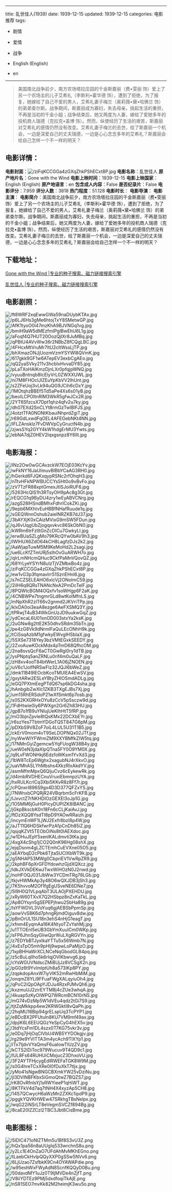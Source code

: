 
---
title: 乱世佳人(1939)
date: 1939-12-15
updated: 1939-12-15
categories: 电影推荐
tags:
- 剧情
- 爱情
- 战争

- English (English)
- en
---


> 美国南北战争前夕，南方农场塔拉庄园的千金斯嘉丽（费•雯丽 饰）爱上了另一个农场主的儿子艾希礼（李斯利•霍华德 饰），遭到了拒绝，为了报复，她嫁给了自己不爱的男人，艾希礼妻子梅兰（奥莉薇•黛•哈佛兰 饰）的弟弟查尔斯。战争期间，斯嘉丽成为寡妇，失去母亲，挑起生活的重担，不再是当初的千金小姐；战争结束后，她又两度为人妻，嫁给了爱她多年的投机商人瑞德（克拉克•盖博 饰）。然而，纵使经历了生活的艰苦，斯嘉丽对艾希礼的感情仍然没有改变。艾希礼妻子梅兰的去世，给了斯嘉丽一个机会，一边是深爱自己的丈夫瑞德，一边是心心念念多年的艾希礼？斯嘉丽会给自己怎样一个不一样的明天？

## **电影详情**：

**电影封面**：<img src="https://image.tmdb.org/t/p/w200/ziFqKCCGGa4zGXqZhkPShECxt8P.jpg" alt="/ziFqKCCGGa4zGXqZhkPShECxt8P.jpg" title="/ziFqKCCGGa4zGXqZhkPShECxt8P.jpg">
**电影名称**：乱世佳人
**原产地片名**：Gone with the Wind
**电影上映时间**：1939-12-15
**电影上映国家**：English (English)
**原产地语言**：en
**包含成人内容**：False
**是否纪录片**：False
**电影评分**：7.959
**评分人数**：3818
**热门程度**：51.128
**电影时长**：
**电影导演**：
**电影主演**：
**电影简介**：美国南北战争前夕，南方农场塔拉庄园的千金斯嘉丽（费•雯丽 饰）爱上了另一个农场主的儿子艾希礼（李斯利•霍华德 饰），遭到了拒绝，为了报复，她嫁给了自己不爱的男人，艾希礼妻子梅兰（奥莉薇•黛•哈佛兰 饰）的弟弟查尔斯。战争期间，斯嘉丽成为寡妇，失去母亲，挑起生活的重担，不再是当初的千金小姐；战争结束后，她又两度为人妻，嫁给了爱她多年的投机商人瑞德（克拉克•盖博 饰）。然而，纵使经历了生活的艰苦，斯嘉丽对艾希礼的感情仍然没有改变。艾希礼妻子梅兰的去世，给了斯嘉丽一个机会，一边是深爱自己的丈夫瑞德，一边是心心念念多年的艾希礼？斯嘉丽会给自己怎样一个不一样的明天？

## **下载地址**：
[Gone with the Wind |专业的种子搜索、磁力链接搜索引擎](https://movie.amd794.com:2083/?search=Gone%20with%20the%20Wind&ordering=&mode=match_phrase&page_size=10&page=1)

[乱世佳人 |专业的种子搜索、磁力链接搜索引擎](https://movie.amd794.com:2083/?search=%E4%B9%B1%E4%B8%96%E4%BD%B3%E4%BA%BA&ordering=&mode=match_phrase&page_size=10&page=1)
 

## **电影剧照**：
<img src="https://image.tmdb.org/t/p/original/ft8WRF2xqEwwGWa59naDUybKTAx.jpg" alt="/ft8WRF2xqEwwGWa59naDUybKTAx.jpg" title="/ft8WRF2xqEwwGWa59naDUybKTAx.jpg"><img src="https://image.tmdb.org/t/p/original/p6LJ6Hs3gMe6htojTxY8SMetwGP.jpg" alt="/p6LJ6Hs3gMe6htojTxY8SMetwGP.jpg" title="/p6LJ6Hs3gMe6htojTxY8SMetwGP.jpg"><img src="https://image.tmdb.org/t/p/original/AfK1tyoO0i47mzKhA9BJVNGq1vg.jpg" alt="/AfK1tyoO0i47mzKhA9BJVNGq1vg.jpg" title="/AfK1tyoO0i47mzKhA9BJVNGq1vg.jpg"><img src="https://image.tmdb.org/t/p/original/bmiH9aW5dMEzfmIPglBwEhU6L1g.jpg" alt="/bmiH9aW5dMEzfmIPglBwEhU6L1g.jpg" title="/bmiH9aW5dMEzfmIPglBwEhU6L1g.jpg"><img src="https://image.tmdb.org/t/p/original/aFoqf4Q7HUT20OozQjIXr8JuMBq.jpg" alt="/aFoqf4Q7HUT20OozQjIXr8JuMBq.jpg" title="/aFoqf4Q7HUT20OozQjIXr8JuMBq.jpg"><img src="https://image.tmdb.org/t/p/original/qPBtU4AVvWw36r2NBbZ8fCQgLBC.jpg" alt="/qPBtU4AVvWw36r2NBbZ8fCQgLBC.jpg" title="/qPBtU4AVvWw36r2NBbZ8fCQgLBC.jpg"><img src="https://image.tmdb.org/t/p/original/4FHcxMtVruMr7ltU2cItWssLjTP.jpg" alt="/4FHcxMtVruMr7ltU2cItWssLjTP.jpg" title="/4FHcxMtVruMr7ltU2cItWssLjTP.jpg"><img src="https://image.tmdb.org/t/p/original/bhXmazONJjUozmVzmYSYWl8QVmK.jpg" alt="/bhXmazONJjUozmVzmYSYWl8QVmK.jpg" title="/bhXmazONJjUozmVzmYSYWl8QVmK.jpg"><img src="https://image.tmdb.org/t/p/original/617gkk9GF1w6ATepEV3exbCgAEo.jpg" alt="/617gkk9GF1w6ATepEV3exbCgAEo.jpg" title="/617gkk9GF1w6ATepEV3exbCgAEo.jpg"><img src="https://image.tmdb.org/t/p/original/qQ2yaSVky211v3hcbIxHvvaDY85.jpg" alt="/qQ2yaSVky211v3hcbIxHvvaDY85.jpg" title="/qQ2yaSVky211v3hcbIxHvvaDY85.jpg"><img src="https://image.tmdb.org/t/p/original/pLaTXoHAIKmzDjnLXr0pfqjpWNQ.jpg" alt="/pLaTXoHAIKmzDjnLXr0pfqjpWNQ.jpg" title="/pLaTXoHAIKmzDjnLXr0pfqjpWNQ.jpg"><img src="https://image.tmdb.org/t/p/original/vyuuBntnqb8IcElyVrL0ZWXXUWL.jpg" alt="/vyuuBntnqb8IcElyVrL0ZWXXUWL.jpg" title="/vyuuBntnqb8IcElyVrL0ZWXXUWL.jpg"><img src="https://image.tmdb.org/t/p/original/ni7M8FHOcIJlZEuYpKbVV2lhUnt.jpg" alt="/ni7M8FHOcIJlZEuYpKbVV2lhUnt.jpg" title="/ni7M8FHOcIJlZEuYpKbVV2lhUnt.jpg"><img src="https://image.tmdb.org/t/p/original/s2ZFeUoj3vLk94uQG9JCih6cDxY.jpg" alt="/s2ZFeUoj3vLk94uQG9JCih6cDxY.jpg" title="/s2ZFeUoj3vLk94uQG9JCih6cDxY.jpg"><img src="https://image.tmdb.org/t/p/original/1MOtqhzBBEf5Td5aPe4Xs6s01yB.jpg" alt="/1MOtqhzBBEf5Td5aPe4Xs6s01yB.jpg" title="/1MOtqhzBBEf5Td5aPe4Xs6s01yB.jpg"><img src="https://image.tmdb.org/t/p/original/beoILCPOItnRIM3WkR5gfwJCx2R.jpg" alt="/beoILCPOItnRIM3WkR5gfwJCx2R.jpg" title="/beoILCPOItnRIM3WkR5gfwJCx2R.jpg"><img src="https://image.tmdb.org/t/p/original/2YT6SfzcsX7Dpt1qhz4qfv2u7ky.jpg" alt="/2YT6SfzcsX7Dpt1qhz4qfv2u7ky.jpg" title="/2YT6SfzcsX7Dpt1qhz4qfv2u7ky.jpg"><img src="https://image.tmdb.org/t/p/original/dh07EXd2SnCLYt8rmGzTwlBlFJS.jpg" alt="/dh07EXd2SnCLYt8rmGzTwlBlFJS.jpg" title="/dh07EXd2SnCLYt8rmGzTwlBlFJS.jpg"><img src="https://image.tmdb.org/t/p/original/4otztTFA0NONtKbauiNhprdZgiT.jpg" alt="/4otztTFA0NONtKbauiNhprdZgiT.jpg" title="/4otztTFA0NONtKbauiNhprdZgiT.jpg"><img src="https://image.tmdb.org/t/p/original/r69GdLxwdFqOEL4AFEGebNKt4NN.jpg" alt="/r69GdLxwdFqOEL4AFEGebNKt4NN.jpg" title="/r69GdLxwdFqOEL4AFEGebNKt4NN.jpg"><img src="https://image.tmdb.org/t/p/original/lFLZAnsklz7FvDWVpCyGructN4b.jpg" alt="/lFLZAnsklz7FvDWVpCyGructN4b.jpg" title="/lFLZAnsklz7FvDWVpCyGructN4b.jpg"><img src="https://image.tmdb.org/t/p/original/zjwsSYq2GYY4kW1hdgErMU3Ywts.jpg" alt="/zjwsSYq2GYY4kW1hdgErMU3Ywts.jpg" title="/zjwsSYq2GYY4kW1hdgErMU3Ywts.jpg"><img src="https://image.tmdb.org/t/p/original/ebNA7djZ0HEV2lqxgsnpz8Y6llt.jpg" alt="/ebNA7djZ0HEV2lqxgsnpz8Y6llt.jpg" title="/ebNA7djZ0HEV2lqxgsnpz8Y6llt.jpg">

## **电影海报**：
<img src="https://image.tmdb.org/t/p/original/lNz2Ow0wGCAvzckW7EOjE03KcYv.jpg" alt="/lNz2Ow0wGCAvzckW7EOjE03KcYv.jpg" title="/lNz2Ow0wGCAvzckW7EOjE03KcYv.jpg"><img src="https://image.tmdb.org/t/p/original/wFkNY16JaUImuvBIBbYCaAG3RH0.jpg" alt="/wFkNY16JaUImuvBIBbYCaAG3RH0.jpg" title="/wFkNY16JaUImuvBIBbYCaAG3RH0.jpg"><img src="https://image.tmdb.org/t/p/original/hGerkd6FJQKxqypRSNc2rfOhqH3.jpg" alt="/hGerkd6FJQKxqypRSNc2rfOhqH3.jpg" title="/hGerkd6FJQKxqypRSNc2rfOhqH3.jpg"><img src="https://image.tmdb.org/t/p/original/nTtvHFkNPWBUCCYs5Ht0o9vBvFo.jpg" alt="/nTtvHFkNPWBUCCYs5Ht0o9vBvFo.jpg" title="/nTtvHFkNPWBUCCYs5Ht0o9vBvFo.jpg"><img src="https://image.tmdb.org/t/p/original/zV7TzFR88xptGmexJtISJoiRUF6.jpg" alt="/zV7TzFR88xptGmexJtISJoiRUF6.jpg" title="/zV7TzFR88xptGmexJtISJoiRUF6.jpg"><img src="https://image.tmdb.org/t/p/original/5263HcQlS1h3RTsyOH9pAc8g3Gt.jpg" alt="/5263HcQlS1h3RTsyOH9pAc8g3Gt.jpg" title="/5263HcQlS1h3RTsyOH9pAc8g3Gt.jpg"><img src="https://image.tmdb.org/t/p/original/rEQCG1q9ByDU4zry1wEyABVCNrg.jpg" alt="/rEQCG1q9ByDU4zry1wEyABVCNrg.jpg" title="/rEQCG1q9ByDU4zry1wEyABVCNrg.jpg"><img src="https://image.tmdb.org/t/p/original/azgS28lHSndBMhxFdhrICokZKi.jpg" alt="/azgS28lHSndBMhxFdhrICokZKi.jpg" title="/azgS28lHSndBMhxFdhrICokZKi.jpg"><img src="https://image.tmdb.org/t/p/original/9epb6MXhtvEuHBBfNHafRuude1q.jpg" alt="/9epb6MXhtvEuHBBfNHafRuude1q.jpg" title="/9epb6MXhtvEuHBBfNHafRuude1q.jpg"><img src="https://image.tmdb.org/t/p/original/sGEQWnnOshub2aieINRZKB7dJ37.jpg" alt="/sGEQWnnOshub2aieINRZKB7dJ37.jpg" title="/sGEQWnnOshub2aieINRZKB7dJ37.jpg"><img src="https://image.tmdb.org/t/p/original/3bAYXjK0xCAizMVixG9mSW5FDun.jpg" alt="/3bAYXjK0xCAizMVixG9mSW5FDun.jpg" title="/3bAYXjK0xCAizMVixG9mSW5FDun.jpg"><img src="https://image.tmdb.org/t/p/original/qJ6vUqgUbZjogqxvkvc86SkObN0.jpg" alt="/qJ6vUqgUbZjogqxvkvc86SkObN0.jpg" title="/qJ6vUqgUbZjogqxvkvc86SkObN0.jpg"><img src="https://image.tmdb.org/t/p/original/kWRm6trFzlItGnZcDICu7GwkyLI.jpg" alt="/kWRm6trFzlItGnZcDICu7GwkyLI.jpg" title="/kWRm6trFzlItGnZcDICu7GwkyLI.jpg"><img src="https://image.tmdb.org/t/p/original/erwBUaSZLgMo79KRcQYw0bAV9h3.jpg" alt="/erwBUaSZLgMo79KRcQYw0bAV9h3.jpg" title="/erwBUaSZLgMo79KRcQYw0bAV9h3.jpg"><img src="https://image.tmdb.org/t/p/original/lWlHUX6ZdO64kCH8LagfzDJs2k2.jpg" alt="/lWlHUX6ZdO64kCH8LagfzDJs2k2.jpg" title="/lWlHUX6ZdO64kCH8LagfzDJs2k2.jpg"><img src="https://image.tmdb.org/t/p/original/AaWjapTuwM5M9KeMoHd2L2sagi.jpg" alt="/AaWjapTuwM5M9KeMoHd2L2sagi.jpg" title="/AaWjapTuwM5M9KeMoHd2L2sagi.jpg"><img src="https://image.tmdb.org/t/p/original/ue6LcKfZTmURj5slhOvGuARWH7o.jpg" alt="/ue6LcKfZTmURj5slhOvGuARWH7o.jpg" title="/ue6LcKfZTmURj5slhOvGuARWH7o.jpg"><img src="https://image.tmdb.org/t/p/original/qIrLmNHcmQHuc9CkfPaMnVQovQZ.jpg" alt="/qIrLmNHcmQHuc9CkfPaMnVQovQZ.jpg" title="/qIrLmNHcmQHuc9CkfPaMnVQovQZ.jpg"><img src="https://image.tmdb.org/t/p/original/68YrLyeYSYrN8uIzTjVZMbxBo4z.jpg" alt="/68YrLyeYSYrN8uIzTjVZMbxBo4z.jpg" title="/68YrLyeYSYrN8uIzTjVZMbxBo4z.jpg"><img src="https://image.tmdb.org/t/p/original/ziFqKCCGGa4zGXqZhkPShECxt8P.jpg" alt="/ziFqKCCGGa4zGXqZhkPShECxt8P.jpg" title="/ziFqKCCGGa4zGXqZhkPShECxt8P.jpg"><img src="https://image.tmdb.org/t/p/original/ew1vG3p3fqmavlrr51SzriEHnl6.jpg" alt="/ew1vG3p3fqmavlrr51SzriEHnl6.jpg" title="/ew1vG3p3fqmavlrr51SzriEHnl6.jpg"><img src="https://image.tmdb.org/t/p/original/s7nCZSELEAHO6xIcVj2ONolmC59.jpg" alt="/s7nCZSELEAHO6xIcVj2ONolmC59.jpg" title="/s7nCZSELEAHO6xIcVj2ONolmC59.jpg"><img src="https://image.tmdb.org/t/p/original/2iIH6q8QRsTNANcNxA2PmDcTelF.jpg" alt="/2iIH6q8QRsTNANcNxA2PmDcTelF.jpg" title="/2iIH6q8QRsTNANcNxA2PmDcTelF.jpg"><img src="https://image.tmdb.org/t/p/original/8PQWtcBGM4OQxfv1soWHgp6F2aK.jpg" alt="/8PQWtcBGM4OQxfv1soWHgp6F2aK.jpg" title="/8PQWtcBGM4OQxfv1soWHgp6F2aK.jpg"><img src="https://image.tmdb.org/t/p/original/4CNBWPe7tngmrGLd8wtKoIMfnLS.jpg" alt="/4CNBWPe7tngmrGLd8wtKoIMfnLS.jpg" title="/4CNBWPe7tngmrGLd8wtKoIMfnLS.jpg"><img src="https://image.tmdb.org/t/p/original/mNpXhR2zlT66v2gnmd2JKVriTPp.jpg" alt="/mNpXhR2zlT66v2gnmd2JKVriTPp.jpg" title="/mNpXhR2zlT66v2gnmd2JKVriTPp.jpg"><img src="https://image.tmdb.org/t/p/original/klxDA0oi3eaA8ezge6AeFXSMQ3Y.jpg" alt="/klxDA0oi3eaA8ezge6AeFXSMQ3Y.jpg" title="/klxDA0oi3eaA8ezge6AeFXSMQ3Y.jpg"><img src="https://image.tmdb.org/t/p/original/tPRwjT4uB34WkGnUzJD9uukwGqZ.jpg" alt="/tPRwjT4uB34WkGnUzJD9uukwGqZ.jpg" title="/tPRwjT4uB34WkGnUzJD9uukwGqZ.jpg"><img src="https://image.tmdb.org/t/p/original/ydCecaL6U01xnOD003stxYa2ksK.jpg" alt="/ydCecaL6U01xnOD003stxYa2ksK.jpg" title="/ydCecaL6U01xnOD003stxYa2ksK.jpg"><img src="https://image.tmdb.org/t/p/original/2uGNw8g2ttE2K50dhvSRdm35bTn.jpg" alt="/2uGNw8g2ttE2K50dhvSRdm35bTn.jpg" title="/2uGNw8g2ttE2K50dhvSRdm35bTn.jpg"><img src="https://image.tmdb.org/t/p/original/pe4zG8Vk9dNrmlFaQuLEcONhH9k.jpg" alt="/pe4zG8Vk9dNrmlFaQuLEcONhH9k.jpg" title="/pe4zG8Vk9dNrmlFaQuLEcONhH9k.jpg"><img src="https://image.tmdb.org/t/p/original/tCiSsqAzbM1gfwkyEWvglHSbIaX.jpg" alt="/tCiSsqAzbM1gfwkyEWvglHSbIaX.jpg" title="/tCiSsqAzbM1gfwkyEWvglHSbIaX.jpg"><img src="https://image.tmdb.org/t/p/original/5SXSe7318Yey3bzVMtEGxkSEEDY.jpg" alt="/5SXSe7318Yey3bzVMtEGxkSEEDY.jpg" title="/5SXSe7318Yey3bzVMtEGxkSEEDY.jpg"><img src="https://image.tmdb.org/t/p/original/2ZvoAuwKDckMdx4pTmD68QfhcOM.jpg" alt="/2ZvoAuwKDckMdx4pTmD68QfhcOM.jpg" title="/2ZvoAuwKDckMdx4pTmD68QfhcOM.jpg"><img src="https://image.tmdb.org/t/p/original/2na8svsQcF6aCT0GwRgl0ry1dTB.jpg" alt="/2na8svsQcF6aCT0GwRgl0ry1dTB.jpg" title="/2na8svsQcF6aCT0GwRgl0ry1dTB.jpg"><img src="https://image.tmdb.org/t/p/original/ysPNptq5anZRNLu0rif4m0uQaLF.jpg" alt="/ysPNptq5anZRNLu0rif4m0uQaLF.jpg" title="/ysPNptq5anZRNLu0rif4m0uQaLF.jpg"><img src="https://image.tmdb.org/t/p/original/zH8xv4ooT84btWerL1A06jZNOEN.jpg" alt="/zH8xv4ooT84btWerL1A06jZNOEN.jpg" title="/zH8xv4ooT84btWerL1A06jZNOEN.jpg"><img src="https://image.tmdb.org/t/p/original/uV6c1JolfNRSwFIz32JQJl6bWeZ.jpg" alt="/uV6c1JolfNRSwFIz32JQJl6bWeZ.jpg" title="/uV6c1JolfNRSwFIz32JQJl6bWeZ.jpg"><img src="https://image.tmdb.org/t/p/original/dmk11B49IEOcbKcoTMUlEA4EwSV.jpg" alt="/dmk11B49IEOcbKcoTMUlEA4EwSV.jpg" title="/dmk11B49IEOcbKcoTMUlEA4EwSV.jpg"><img src="https://image.tmdb.org/t/p/original/gxytARw2ESLeYBtyZHIOSmdADLg.jpg" alt="/gxytARw2ESLeYBtyZHIOSmdADLg.jpg" title="/gxytARw2ESLeYBtyZHIOSmdADLg.jpg"><img src="https://image.tmdb.org/t/p/original/eGQ7PXtmEegPTdQ67sp6kDG4sha.jpg" alt="/eGQ7PXtmEegPTdQ67sp6kDG4sha.jpg" title="/eGQ7PXtmEegPTdQ67sp6kDG4sha.jpg"><img src="https://image.tmdb.org/t/p/original/hAnbgibZwXlc1ZKB3TXgEJBs7Xj.jpg" alt="/hAnbgibZwXlc1ZKB3TXgEJBs7Xj.jpg" title="/hAnbgibZwXlc1ZKB3TXgEJBs7Xj.jpg"><img src="https://image.tmdb.org/t/p/original/um15RhERSdoP21wXfSmkt6p7osb.jpg" alt="/um15RhERSdoP21wXfSmkt6p7osb.jpg" title="/um15RhERSdoP21wXfSmkt6p7osb.jpg"><img src="https://image.tmdb.org/t/p/original/s0S2KXGRHxOYu8zCcV5p5sczw9d.jpg" alt="/s0S2KXGRHxOYu8zCcV5p5sczw9d.jpg" title="/s0S2KXGRHxOYu8zCcV5p5sczw9d.jpg"><img src="https://image.tmdb.org/t/p/original/1FdHtwie0iy6PWXgn2Gr6Zh83HU.jpg" alt="/1FdHtwie0iy6PWXgn2Gr6Zh83HU.jpg" title="/1FdHtwie0iy6PWXgn2Gr6Zh83HU.jpg"><img src="https://image.tmdb.org/t/p/original/gpB7o1fB9uYNIujUeKIhHtT5fRP.jpg" alt="/gpB7o1fB9uYNIujUeKIhHtT5fRP.jpg" title="/gpB7o1fB9uYNIujUeKIhHtT5fRP.jpg"><img src="https://image.tmdb.org/t/p/original/mO3bjnZpvle8tQsKMx22DCXbEYr.jpg" alt="/mO3bjnZpvle8tQsKMx22DCXbEYr.jpg" title="/mO3bjnZpvle8tQsKMx22DCXbEYr.jpg"><img src="https://image.tmdb.org/t/p/original/r6szYes7TbtmYDGoTQST847G6pM.jpg" alt="/r6szYes7TbtmYDGoTQST847G6pM.jpg" title="/r6szYes7TbtmYDGoTQST847G6pM.jpg"><img src="https://image.tmdb.org/t/p/original/pDXbS9V8ZoF7oiL4LUL5U31T1B5.jpg" alt="/pDXbS9V8ZoF7oiL4LUL5U31T1B5.jpg" title="/pDXbS9V8ZoF7oiL4LUL5U31T1B5.jpg"><img src="https://image.tmdb.org/t/p/original/ckErV0mom4vT9SeLDOPNQx02JTf.jpg" alt="/ckErV0mom4vT9SeLDOPNQx02JTf.jpg" title="/ckErV0mom4vT9SeLDOPNQx02JTf.jpg"><img src="https://image.tmdb.org/t/p/original/nyWwWlYFWrmZM9XXYBMfkZIW5tq.jpg" alt="/nyWwWlYFWrmZM9XXYBMfkZIW5tq.jpg" title="/nyWwWlYFWrmZM9XXYBMfkZIW5tq.jpg"><img src="https://image.tmdb.org/t/p/original/17NMnGyiZgemcw5YqFUogW38B4y.jpg" alt="/17NMnGyiZgemcw5YqFUogW38B4y.jpg" title="/17NMnGyiZgemcw5YqFUogW38B4y.jpg"><img src="https://image.tmdb.org/t/p/original/ueW0eN3jdaXlpQTna5FY0O9YM0X.jpg" alt="/ueW0eN3jdaXlpQTna5FY0O9YM0X.jpg" title="/ueW0eN3jdaXlpQTna5FY0O9YM0X.jpg"><img src="https://image.tmdb.org/t/p/original/q9LvFWONHkj6EdzfoWKsm1YvXd3.jpg" alt="/q9LvFWONHkj6EdzfoWKsm1YvXd3.jpg" title="/q9LvFWONHkj6EdzfoWKsm1YvXd3.jpg"><img src="https://image.tmdb.org/t/p/original/1bW8TcEp6Wghx2xagubNJ4rXkvO.jpg" alt="/1bW8TcEp6Wghx2xagubNJ4rXkvO.jpg" title="/1bW8TcEp6Wghx2xagubNJ4rXkvO.jpg"><img src="https://image.tmdb.org/t/p/original/uaVMhASLYhMbshs4XkzRlxAkdYV.jpg" alt="/uaVMhASLYhMbshs4XkzRlxAkdYV.jpg" title="/uaVMhASLYhMbshs4XkzRlxAkdYV.jpg"><img src="https://image.tmdb.org/t/p/original/asmMfmMpxQ6QijuCvz6cEykewRk.jpg" alt="/asmMfmMpxQ6QijuCvz6cEykewRk.jpg" title="/asmMfmMpxQ6QijuCvz6cEykewRk.jpg"><img src="https://image.tmdb.org/t/p/original/d4imbRVDHECnuVruxiEbmnpzUYA.jpg" alt="/d4imbRVDHECnuVruxiEbmnpzUYA.jpg" title="/d4imbRVDHECnuVruxiEbmnpzUYA.jpg"><img src="https://image.tmdb.org/t/p/original/hxRULKcrlCq3Xbi5KKvR8z8Ff7r.jpg" alt="/hxRULKcrlCq3Xbi5KKvR8z8Ff7r.jpg" title="/hxRULKcrlCq3Xbi5KKvR8z8Ff7r.jpg"><img src="https://image.tmdb.org/t/p/original/cPQnxrI896S9gx4D3D377QFZxYS.jpg" alt="/cPQnxrI896S9gx4D3D377QFZxYS.jpg" title="/cPQnxrI896S9gx4D3D377QFZxYS.jpg"><img src="https://image.tmdb.org/t/p/original/7NWnxbCPQRjR24VBqrbm5cFrKFB.jpg" alt="/7NWnxbCPQRjR24VBqrbm5cFrKFB.jpg" title="/7NWnxbCPQRjR24VBqrbm5cFrKFB.jpg"><img src="https://image.tmdb.org/t/p/original/lJxvctZ7rNKHDIOzGEXEl3oJp1G.jpg" alt="/lJxvctZ7rNKHDIOzGEXEl3oJp1G.jpg" title="/lJxvctZ7rNKHDIOzGEXEl3oJp1G.jpg"><img src="https://image.tmdb.org/t/p/original/1O5MM6jGuH0PicyDUPIZK8IBANC.jpg" alt="/1O5MM6jGuH0PicyDUPIZK8IBANC.jpg" title="/1O5MM6jGuH0PicyDUPIZK8IBANC.jpg"><img src="https://image.tmdb.org/t/p/original/jGkpBkscbK0n18Fn6cCLjKaiAvJ.jpg" alt="/jGkpBkscbK0n18Fn6cCLjKaiAvJ.jpg" title="/jGkpBkscbK0n18Fn6cCLjKaiAvJ.jpg"><img src="https://image.tmdb.org/t/p/original/ftDzXQQ8YsdTI8pD9YAOwRRaizh.jpg" alt="/ftDzXQQ8YsdTI8pD9YAOwRRaizh.jpg" title="/ftDzXQQ8YsdTI8pD9YAOwRRaizh.jpg"><img src="https://image.tmdb.org/t/p/original/incymEnWF1LjWJ2Exfr8bzI8p4W.jpg" alt="/incymEnWF1LjWJ2Exfr8bzI8p4W.jpg" title="/incymEnWF1LjWJ2Exfr8bzI8p4W.jpg"><img src="https://image.tmdb.org/t/p/original/aJT11Q6HDSkfwrPzAfpCnDh85iZ.jpg" alt="/aJT11Q6HDSkfwrPzAfpCnDh85iZ.jpg" title="/aJT11Q6HDSkfwrPzAfpCnDh85iZ.jpg"><img src="https://image.tmdb.org/t/p/original/qsjqKZVt5TEObOiNs8t0lAEXdoc.jpg" alt="/qsjqKZVt5TEObOiNs8t0lAEXdoc.jpg" title="/qsjqKZVt5TEObOiNs8t0lAEXdoc.jpg"><img src="https://image.tmdb.org/t/p/original/w1DHuJEpY5xenlKALdmvti3tKa.jpg" alt="/w1DHuJEpY5xenlKALdmvti3tKa.jpg" title="/w1DHuJEpY5xenlKALdmvti3tKa.jpg"><img src="https://image.tmdb.org/t/p/original/4xgX4cShg1jCO2Q0nK96Hg08shX.jpg" alt="/4xgX4cShg1jCO2Q0nK96Hg08shX.jpg" title="/4xgX4cShg1jCO2Q0nK96Hg08shX.jpg"><img src="https://image.tmdb.org/t/p/original/ejqDsnm4gLZCTEmhCuEVXne05O5.jpg" alt="/ejqDsnm4gLZCTEmhCuEVXne05O5.jpg" title="/ejqDsnm4gLZCTEmhCuEVXne05O5.jpg"><img src="https://image.tmdb.org/t/p/original/aEAYbqD2cPbk6TjtaSUClXbWT9k.jpg" alt="/aEAYbqD2cPbk6TjtaSUClXbWT9k.jpg" title="/aEAYbqD2cPbk6TjtaSUClXbWT9k.jpg"><img src="https://image.tmdb.org/t/p/original/g5NHAP53MWg0CbpriEV1VwRpZR9.jpg" alt="/g5NHAP53MWg0CbpriEV1VwRpZR9.jpg" title="/g5NHAP53MWg0CbpriEV1VwRpZR9.jpg"><img src="https://image.tmdb.org/t/p/original/2kphBF6pXrGFDYdowhzGjdXQXcz.jpg" alt="/2kphBF6pXrGFDYdowhzGjdXQXcz.jpg" title="/2kphBF6pXrGFDYdowhzGjdXQXcz.jpg"><img src="https://image.tmdb.org/t/p/original/ldkJXVkDEKwJTwxWiHOzN0J2nwd.jpg" alt="/ldkJXVkDEKwJTwxWiHOzN0J2nwd.jpg" title="/ldkJXVkDEKwJTwxWiHOzN0J2nwd.jpg"><img src="https://image.tmdb.org/t/p/original/noHFOQJ031JbWw3YCDmTRg78LGb.jpg" alt="/noHFOQJ031JbWw3YCDmTRg78LGb.jpg" title="/noHFOQJ031JbWw3YCDmTRg78LGb.jpg"><img src="https://image.tmdb.org/t/p/original/tkjvHWMkAp3y48O6wQXJDB3jSh3.jpg" alt="/tkjvHWMkAp3y48O6wQXJDB3jSh3.jpg" title="/tkjvHWMkAp3y48O6wQXJDB3jSh3.jpg"><img src="https://image.tmdb.org/t/p/original/7K5hvvoM2Of1fgEgUSveNE6DNe7.jpg" alt="/7K5hvvoM2Of1fgEgUSveNE6DNe7.jpg" title="/7K5hvvoM2Of1fgEgUSveNE6DNe7.jpg"><img src="https://image.tmdb.org/t/p/original/5l9H0Q1VLpqAbT3ULAOjPXEHDU.jpg" alt="/5l9H0Q1VLpqAbT3ULAOjPXEHDU.jpg" title="/5l9H0Q1VLpqAbT3ULAOjPXEHDU.jpg"><img src="https://image.tmdb.org/t/p/original/xRyW60TXvX7Q2HSbpz8nZxKaTkL.jpg" alt="/xRyW60TXvX7Q2HSbpz8nZxKaTkL.jpg" title="/xRyW60TXvX7Q2HSbpz8nZxKaTkL.jpg"><img src="https://image.tmdb.org/t/p/original/Ap8OYsyn5gSEPEPjhwu2SbHa89g.jpg" alt="/Ap8OYsyn5gSEPEPjhwu2SbHa89g.jpg" title="/Ap8OYsyn5gSEPEPjhwu2SbHa89g.jpg"><img src="https://image.tmdb.org/t/p/original/lsYFWDVL3VoYuq6gjAEBSbPpmSp.jpg" alt="/lsYFWDVL3VoYuq6gjAEBSbPpmSp.jpg" title="/lsYFWDVL3VoYuq6gjAEBSbPpmSp.jpg"><img src="https://image.tmdb.org/t/p/original/aowVvS8K6d7phngRjmdOiguv8dw.jpg" alt="/aowVvS8K6d7phngRjmdOiguv8dw.jpg" title="/aowVvS8K6d7phngRjmdOiguv8dw.jpg"><img src="https://image.tmdb.org/t/p/original/pBnOrUL1SU18n3ehS4nHjG1eagT.jpg" alt="/pBnOrUL1SU18n3ehS4nHjG1eagT.jpg" title="/pBnOrUL1SU18n3ehS4nHjG1eagT.jpg"><img src="https://image.tmdb.org/t/p/original/xfnm4EyqmAa16K4NtyoTZvYahMj.jpg" alt="/xfnm4EyqmAa16K4NtyoTZvYahMj.jpg" title="/xfnm4EyqmAa16K4NtyoTZvYahMj.jpg"><img src="https://image.tmdb.org/t/p/original/u1TTOEnI5eUB3GbYmXuuICm0WKp.jpg" alt="/u1TTOEnI5eUB3GbYmXuuICm0WKp.jpg" title="/u1TTOEnI5eUB3GbYmXuuICm0WKp.jpg"><img src="https://image.tmdb.org/t/p/original/sFP6JhnSqyGliwQprWuLXgRGVYn.jpg" alt="/sFP6JhnSqyGliwQprWuLXgRGVYn.jpg" title="/sFP6JhnSqyGliwQprWuLXgRGVYn.jpg"><img src="https://image.tmdb.org/t/p/original/z7EDYbBTJyxIkaYTTu5x56Wmb7N.jpg" alt="/z7EDYbBTJyxIkaYTTu5x56Wmb7N.jpg" title="/z7EDYbBTJyxIkaYTTu5x56Wmb7N.jpg"><img src="https://image.tmdb.org/t/p/original/4xEsTpO5mh9pHlj9wpwLoPaMjzO.jpg" alt="/4xEsTpO5mh9pHlj9wpwLoPaMjzO.jpg" title="/4xEsTpO5mh9pHlj9wpwLoPaMjzO.jpg"><img src="https://image.tmdb.org/t/p/original/1xpBHHaWrXCLNCeNqGbodGLB4pq.jpg" alt="/1xpBHHaWrXCLNCeNqGbodGLB4pq.jpg" title="/1xpBHHaWrXCLNCeNqGbodGLB4pq.jpg"><img src="https://image.tmdb.org/t/p/original/z5cBuLqlIho5k6rIqjOVIKbwvg6.jpg" alt="/z5cBuLqlIho5k6rIqjOVIKbwvg6.jpg" title="/z5cBuLqlIho5k6rIqjOVIKbwvg6.jpg"><img src="https://image.tmdb.org/t/p/original/cYsWGUVNdscZMiBUjJz8VCSgX2n.jpg" alt="/cYsWGUVNdscZMiBUjJz8VCSgX2n.jpg" title="/cYsWGUVNdscZMiBUjJz8VCSgX2n.jpg"><img src="https://image.tmdb.org/t/p/original/pG0z6t9YvlmIptUh8a573IKp8PY.jpg" alt="/pG0z6t9YvlmIptUh8a573IKp8PY.jpg" title="/pG0z6t9YvlmIptUh8a573IKp8PY.jpg"><img src="https://image.tmdb.org/t/p/original/zqpkdopAnxW7iyVIK52mRwHbMiM.jpg" alt="/zqpkdopAnxW7iyVIK52mRwHbMiM.jpg" title="/zqpkdopAnxW7iyVIK52mRwHbMiM.jpg"><img src="https://image.tmdb.org/t/p/original/onqmZ8YLi9FFuaFWgXALqyiuOh4.jpg" alt="/onqmZ8YLi9FFuaFWgXALqyiuOh4.jpg" title="/onqmZ8YLi9FFuaFWgXALqyiuOh4.jpg"><img src="https://image.tmdb.org/t/p/original/qPoC2iQpOApYJDJu4RzxPJMvQh6.jpg" alt="/qPoC2iQpOApYJDJu4RzxPJMvQh6.jpg" title="/qPoC2iQpOApYJDJu4RzxPJMvQh6.jpg"><img src="https://image.tmdb.org/t/p/original/kxzmuUJ2zirEYTM8j4cZUe3whqA.jpg" alt="/kxzmuUJ2zirEYTM8j4cZUe3whqA.jpg" title="/kxzmuUJ2zirEYTM8j4cZUe3whqA.jpg"><img src="https://image.tmdb.org/t/p/original/4kuap5zKyOIWPQ7WRcmBCN10rNS.jpg" alt="/4kuap5zKyOIWPQ7WRcmBCN10rNS.jpg" title="/4kuap5zKyOIWPQ7WRcmBCN10rNS.jpg"><img src="https://image.tmdb.org/t/p/original/mG74vDzMp5W1dVEu4qdz2tGi7S9.jpg" alt="/mG74vDzMp5W1dVEu4qdz2tGi7S9.jpg" title="/mG74vDzMp5W1dVEu4qdz2tGi7S9.jpg"><img src="https://image.tmdb.org/t/p/original/tjtZqMkkpp4ew2KRWGktI8vQaPh.jpg" alt="/tjtZqMkkpp4ew2KRWGktI8vQaPh.jpg" title="/tjtZqMkkpp4ew2KRWGktI8vQaPh.jpg"><img src="https://image.tmdb.org/t/p/original/2hqMU16Bip94grELspUq3TcPYP1.jpg" alt="/2hqMU16Bip94grELspUq3TcPYP1.jpg" title="/2hqMU16Bip94grELspUq3TcPYP1.jpg"><img src="https://image.tmdb.org/t/p/original/eBDcBX2PFUtuln8KU7VM9mf49ax.jpg" alt="/eBDcBX2PFUtuln8KU7VM9mf49ax.jpg" title="/eBDcBX2PFUtuln8KU7VM9mf49ax.jpg"><img src="https://image.tmdb.org/t/p/original/dpjiK6L6EEUQGzYeSpCyG4hEX5v.jpg" alt="/dpjiK6L6EEUQGzYeSpCyG4hEX5v.jpg" title="/dpjiK6L6EEUQGzYeSpCyG4hEX5v.jpg"><img src="https://image.tmdb.org/t/p/original/3tdYcsFm1DL4szx0T7KG75vkr3v.jpg" alt="/3tdYcsFm1DL4szx0T7KG75vkr3v.jpg" title="/3tdYcsFm1DL4szx0T7KG75vkr3v.jpg"><img src="https://image.tmdb.org/t/p/original/e0Dq7jHjOqCIVbU4WB5YYDOkgjv.jpg" alt="/e0Dq7jHjOqCIVbU4WB5YYDOkgjv.jpg" title="/e0Dq7jHjOqCIVbU4WB5YYDOkgjv.jpg"><img src="https://image.tmdb.org/t/p/original/rg29e9YVITTA3m4ycAch9TlXYp1.jpg" alt="/rg29e9YVITTA3m4ycAch9TlXYp1.jpg" title="/rg29e9YVITTA3m4ycAch9TlXYp1.jpg"><img src="https://image.tmdb.org/t/p/original/iTx7IjdvVYaQmsF6uaIowTIUzZV.jpg" alt="/iTx7IjdvVYaQmsF6uaIowTIUzZV.jpg" title="/iTx7IjdvVYaQmsF6uaIowTIUzZV.jpg"><img src="https://image.tmdb.org/t/p/original/kCTS2lDiToc979Wucuv9T4QD9c1.jpg" alt="/kCTS2lDiToc979Wucuv9T4QD9c1.jpg" title="/kCTS2lDiToc979Wucuv9T4QD9c1.jpg"><img src="https://image.tmdb.org/t/p/original/lUL8Fs64RUHUiCMxjucZ3DhxoVU.jpg" alt="/lUL8Fs64RUHUiCMxjucZ3DhxoVU.jpg" title="/lUL8Fs64RUHUiCMxjucZ3DhxoVU.jpg"><img src="https://image.tmdb.org/t/p/original/3F2AYTFHjcygEdlRWEFaTGK8W9M.jpg" alt="/3F2AYTFHjcygEdlRWEFaTGK8W9M.jpg" title="/3F2AYTFHjcygEdlRWEFaTGK8W9M.jpg"><img src="https://image.tmdb.org/t/p/original/s0G4hreTCxXRe0l0fDuXkT7tljx.jpg" alt="/s0G4hreTCxXRe0l0fDuXkT7tljx.jpg" title="/s0G4hreTCxXRe0l0fDuXkT7tljx.jpg"><img src="https://image.tmdb.org/t/p/original/yMo41sNgwBNGCBXmkYW25vDziNu.jpg" alt="/yMo41sNgwBNGCBXmkYW25vDziNu.jpg" title="/yMo41sNgwBNGCBXmkYW25vDziNu.jpg"><img src="https://image.tmdb.org/t/p/original/jI3DVlNBFKbx5iGmoQtwZ7BQZS7.jpg" alt="/jI3DVlNBFKbx5iGmoQtwZ7BQZS7.jpg" title="/jI3DVlNBFKbx5iGmoQtwZ7BQZS7.jpg"><img src="https://image.tmdb.org/t/p/original/rK8OvRfnlsYj1sRWYieeP1qHiWT.jpg" alt="/rK8OvRfnlsYj1sRWYieeP1qHiWT.jpg" title="/rK8OvRfnlsYj1sRWYieeP1qHiWT.jpg"><img src="https://image.tmdb.org/t/p/original/8KTFkV4d7aq7tNH4X4xyzAp5CH8.jpg" alt="/8KTFkV4d7aq7tNH4X4xyzAp5CH8.jpg" title="/8KTFkV4d7aq7tNH4X4xyzAp5CH8.jpg"><img src="https://image.tmdb.org/t/p/original/14S7QCwycH6aWzMn2ZXKc1ipdP9.jpg" alt="/14S7QCwycH6aWzMn2ZXKc1ipdP9.jpg" title="/14S7QCwycH6aWzMn2ZXKc1ipdP9.jpg"><img src="https://image.tmdb.org/t/p/original/pggkYQVKHWEw47SRkhgTBsNelpx.jpg" alt="/pggkYQVKHWEw47SRkhgTBsNelpx.jpg" title="/pggkYQVKHWEw47SRkhgTBsNelpx.jpg"><img src="https://image.tmdb.org/t/p/original/wqG22iNSrLT8eVegmSVCZf894Bg.jpg" alt="/wqG22iNSrLT8eVegmSVCZf894Bg.jpg" title="/wqG22iNSrLT8eVegmSVCZf894Bg.jpg"><img src="https://image.tmdb.org/t/p/original/8caE20lZZCzl2TBC3Jbt8CisBme.jpg" alt="/8caE20lZZCzl2TBC3Jbt8CisBme.jpg" title="/8caE20lZZCzl2TBC3Jbt8CisBme.jpg">

## **电影图标**：
<img src="https://image.tmdb.org/t/p/original/5IDlC471oNIZTMm5u1Bf8S3vU3Z.png" alt="/5IDlC471oNIZTMm5u1Bf8S3vU3Z.png" title="/5IDlC471oNIZTMm5u1Bf8S3vU3Z.png"><img src="https://image.tmdb.org/t/p/original/hQx1pa56n8aUUgIq533wrchnS8u.png" alt="/hQx1pa56n8aUUgIq533wrchnS8u.png" title="/hQx1pa56n8aUUgIq533wrchnS8u.png"><img src="https://image.tmdb.org/t/p/original/y2Lc1E4OnZaO7UFdAhMvMKhEGno.png" alt="/y2Lc1E4OnZaO7UFdAhMvMKhEGno.png" title="/y2Lc1E4OnZaO7UFdAhMvMKhEGno.png"><img src="https://image.tmdb.org/t/p/original/tLaebCkHvlpQQyXXP0gSSw5NVv6.png" alt="/tLaebCkHvlpQQyXXP0gSSw5NVv6.png" title="/tLaebCkHvlpQQyXXP0gSSw5NVv6.png"><img src="https://image.tmdb.org/t/p/original/6LjUzao7ZsfbkK9Cn4OYAWAPdie.png" alt="/6LjUzao7ZsfbkK9Cn4OYAWAPdie.png" title="/6LjUzao7ZsfbkK9Cn4OYAWAPdie.png"><img src="https://image.tmdb.org/t/p/original/w95eshWxFWyAdN8ScnfKQQyD0Bu.png" alt="/w95eshWxFWyAdN8ScnfKQQyD0Bu.png" title="/w95eshWxFWyAdN8ScnfKQQyD0Bu.png"><img src="https://image.tmdb.org/t/p/original/50davdMY1uJz0T9ljMVDe4nZjfT.png" alt="/50davdMY1uJz0T9ljMVDe4nZjfT.png" title="/50davdMY1uJz0T9ljMVDe4nZjfT.png"><img src="https://image.tmdb.org/t/p/original/V8iiYDTEz9PMj5dxdfoqiTkAjE.png" alt="/V8iiYDTEz9PMj5dxdfoqiTkAjE.png" title="/V8iiYDTEz9PMj5dxdfoqiTkAjE.png"><img src="https://image.tmdb.org/t/p/original/nS81SEO7mvKk82M2heimjK3wu5o.png" alt="/nS81SEO7mvKk82M2heimjK3wu5o.png" title="/nS81SEO7mvKk82M2heimjK3wu5o.png">
